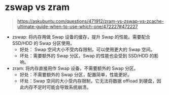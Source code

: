 # zswap vs zram

> https://askubuntu.com/questions/471912/zram-vs-zswap-vs-zcache-ultimate-guide-when-to-use-which-one/472227#472227

- zswap: 将内存用做 Swap 设备的缓存，提升 Swap 的性能。需要配合 SSD/HDD 的 Swap 分区使用。
  - 好处： Swap 空间大小不受内存限制，可以使用更大的 Swap 空间。
  - 坏处：需要额外的 Swap 分区，Swap 的性能也会受到 SSD/HDD 的影响。
- zram: 将内存直接用作 Swap 设备，不需要额外的 Swap 分区。
  - 好处：不需要额外的 Swap 分区，配置简单，性能更好。
  - 坏处：Swap 空间的大小受内存限制，它无法将数据 offload 到硬盘，因此内存不足时可能会导致系统崩溃。
